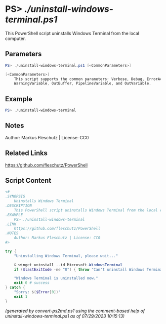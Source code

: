 PS> *./uninstall-windows-terminal.ps1*
====================

This PowerShell script uninstalls Windows Terminal from the local computer.

Parameters
----------
```powershell
PS> ./uninstall-windows-terminal.ps1 [<CommonParameters>]

[<CommonParameters>]
    This script supports the common parameters: Verbose, Debug, ErrorAction, ErrorVariable, WarningAction, 
    WarningVariable, OutBuffer, PipelineVariable, and OutVariable.
```

Example
-------
```powershell
PS> ./uninstall-windows-terminal

```

Notes
-----
Author: Markus Fleschutz | License: CC0

Related Links
-------------
https://github.com/fleschutz/PowerShell

Script Content
--------------
```powershell
<#
.SYNOPSIS
	Uninstalls Windows Terminal
.DESCRIPTION
	This PowerShell script uninstalls Windows Terminal from the local computer.
.EXAMPLE
	PS> ./uninstall-windows-terminal
.LINK
	https://github.com/fleschutz/PowerShell
.NOTES
	Author: Markus Fleschutz | License: CC0
#>

try {
	"Uninstalling Windows Terminal, please wait..."

	& winget uninstall --id Microsoft.WindowsTerminal
	if ($lastExitCode -ne "0") { throw "Can't uninstall Windows Terminal, is it installed?" }

	"Windows Terminal is uninstalled now."
	exit 0 # success
} catch {
	"Sorry: $($Error[0])"
	exit 1
}
```

*(generated by convert-ps2md.ps1 using the comment-based help of uninstall-windows-terminal.ps1 as of 07/29/2023 10:15:13)*

